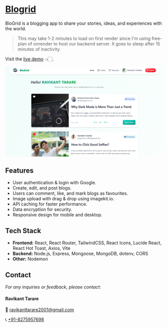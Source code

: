 # [Blogrid](https://blogrid-ui.onrender.com)

BloGrid is a blogging app to share your stories, ideas, and experiences with the world.

> This may take 1-2 minutes to load on first render since I'm using free-plan of onrender to host our backend server. It goes to sleep after 15 minutes of inactivity.

Visit the [live demo](https://blogrid-ui.onrender.com) 👈🏻.

![Home Image](./client/src/assets/home.png)

## Features

- User authentication & login with Google.
- Create, edit, and post blogs.
- Users can comment, like, and mark blogs as favourites.
- Image upload with drag & drop using imagekit.io.
- API caching for faster performance.
- Data encryption for security.
- Responsive design for mobile and desktop.

## Tech Stack

- **Frontend:** React, React Router, TailwindCSS, React Icons, Lucide React, React Hot Toast, Axios, Vite
- **Backend:** Node.js, Express, Mongoose, MongoDB, dotenv, CORS
- **Other:** Nodemon

## Contact

_For any inquiries or feedback, please contact:_

#### Ravikant Tarare

📩 [ravikanttarare2001@gmail.com](mailto:ravikanttarare2001@gmail.com)

📞 [+91-8275957698](tel:+918275957698)
